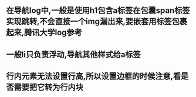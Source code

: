 ## 在导航log中,一般是使用h1包含a标签在包囊span标签实现跳转,不会直接一个img漏出来,要嵌套用标签包裹起来,腾讯大学log参考
## 一般li只负责浮动,导航其他样式给a标签
## 行内元素无法设置行高,所以设置边框的时候注意,看是否需要把它转为行内块